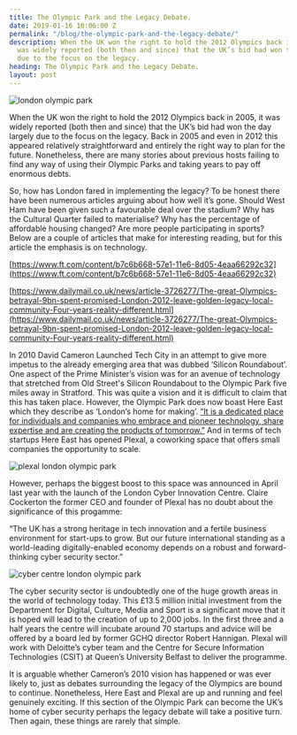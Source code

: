```yaml
---
title: The Olympic Park and the Legacy Debate.
date: 2019-01-16 10:06:00 Z
permalink: "/blog/the-olympic-park-and-the-legacy-debate/"
description: When the UK won the right to hold the 2012 Olympics back in 2005, it
  was widely reported (both then and since) that the UK’s bid had won the day largely
  due to the focus on the legacy.
heading: The Olympic Park and the Legacy Debate.
layout: post
---
```


![london olympic park](/uploads/olympic%20park.jpg)

When the UK won the right to hold the 2012 Olympics back in 2005, it was widely reported (both then and since) that the UK’s bid had won the day largely due to the focus on the legacy.  Back in 2005 and even in 2012 this appeared relatively straightforward and entirely the right way to plan for the future.  Nonetheless, there are many stories about previous hosts failing to find any way of using their Olympic Parks and taking years to pay off enormous debts. 

 

So, how has London fared in implementing the legacy?  To be honest there have been numerous articles arguing about how well it’s gone.  Should West Ham have been given such a favourable deal over the stadium?  Why has the Cultural Quarter failed to materialise?  Why has the percentage of affordable housing changed?  Are more people participating in sports?  Below are a couple of articles that make for interesting reading, but for this article the emphasis is on technology. 

 

[https://www.ft.com/content/b7c6b668-57e1-11e6-8d05-4eaa66292c32](https://www.ft.com/content/b7c6b668-57e1-11e6-8d05-4eaa66292c32) 

 

[https://www.dailymail.co.uk/news/article-3726277/The-great-Olympics-betrayal-9bn-spent-promised-London-2012-leave-golden-legacy-local-community-Four-years-reality-different.html](https://www.dailymail.co.uk/news/article-3726277/The-great-Olympics-betrayal-9bn-spent-promised-London-2012-leave-golden-legacy-local-community-Four-years-reality-different.html) 

 

In 2010 David Cameron Launched Tech City in an attempt to give more impetus to the already emerging area that was dubbed ‘Silicon Roundabout’.  One aspect of the Prime Minister’s vision was for an avenue of technology that stretched from Old Street's Silicon Roundabout to the Olympic Park five miles away in Stratford.  This was quite a vision and it is difficult to claim that this has taken place.  However, the Olympic Park does now boast Here East which they describe as ‘London’s home for making’.  [“It is a dedicated place for individuals and companies who embrace and pioneer technology, share expertise and are creating the products of tomorrow.”](https://hereeast.com/about-us/)  And in terms of tech startups Here East has opened Plexal, a coworking space that offers small companies the opportunity to scale. 

![plexal london olympic park](/uploads/plexal.jpg)

However, perhaps the biggest boost to this space was announced in April last year with the launch of the London Cyber Innovation Centre.  Claire Cockerton the former CEO and founder of Plexal has no doubt about the significance of this progamme: 

 

“The UK has a strong heritage in tech innovation and a fertile business environment for start-ups to grow. But our future international standing as a world-leading digitally-enabled economy depends on a robust and forward-thinking cyber security sector.” 

 ![cyber centre london olympic park](/uploads/cybercentre.jpg)

The cyber security sector is undoubtedly one of the huge growth areas in the world of technology today.  This £13.5 million initial investment from the Department for Digital, Culture, Media and Sport is a significant move that it is hoped will lead to the creation of up to 2,000 jobs.  In the first three and a half years the centre will incubate around 70 startups and advice will be offered by a board led by former GCHQ director Robert Hannigan.  Plexal will work with Deloitte’s cyber team and the Centre for Secure Information Technologies (CSIT) at Queen’s University Belfast to deliver the programme. 

It is arguable whether Cameron’s 2010 vision has happened or was ever likely to, just as debates surrounding the legacy of the Olympics are bound to continue.  Nonetheless, Here East and Plexal are up and running and feel genuinely exciting.  If this section of the Olympic Park can become the UK’s home of cyber security perhaps the legacy debate will take a positive turn.  Then again, these things are rarely that simple. 